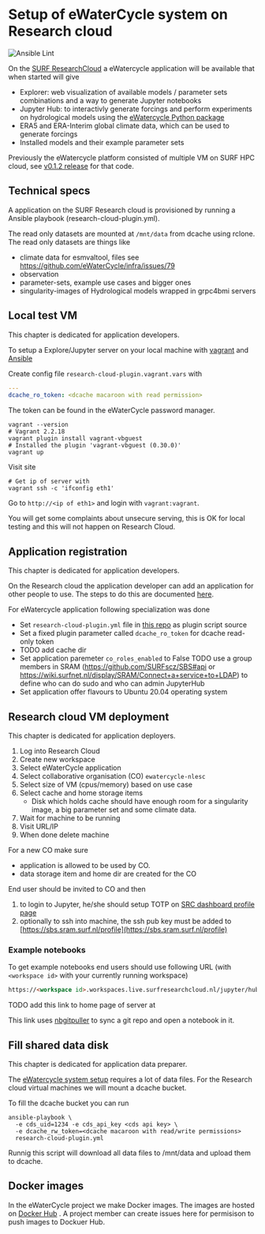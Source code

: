 # Setup of eWaterCycle system on Research cloud

![Ansible Lint](https://github.com/eWaterCycle/infra/workflows/Ansible%20Lint/badge.svg)

On the [SURF ResearchCloud](https://researchclouddocs.readthedocs.io/en/latest/about.html) a eWatercycle application will be available that when started will give

* Explorer: web visualization of available models / parameter sets combinations and a way to generate Jupyter notebooks
* Jupyter Hub: to interactivly generate forcings and perform experiments on hydrological models using the [eWatercycle Python package](https://ewatercycle.readthedocs.io/)
* ERA5 and ERA-Interim global climate data, which can be used to generate forcings
* Installed models and their example parameter sets

Previously the eWatercycle platform consisted of multiple VM on SURF HPC cloud, see [v0.1.2 release](https://github.com/eWaterCycle/infra/releases/tag/v0.1.2) for that code.

## Technical specs

A application on the SURF Research cloud is provisioned by running a Ansible playbook (research-cloud-plugin.yml).

The read only datasets are mounted at `/mnt/data` from dcache using rclone. The read only datasets are things like

* climate data for esmvaltool, files see <https://github.com/eWaterCycle/infra/issues/79>
* observation
* parameter-sets, example use cases and bigger ones
* singularity-images of Hydrological models wrapped in grpc4bmi servers

## Local test VM

This chapter is dedicated for application developers.

To setup a Explore/Jupyter server on your local machine with [vagrant](https://vagrantup.com) and
 [Ansible](https://docs.ansible.com/ansible/latest/index.html)

Create config file `research-cloud-plugin.vagrant.vars` with

```yaml
---
dcache_ro_token: <dcache macaroon with read permission>
```

The token can be found in the eWaterCycle password manager.

```shell
vagrant --version
# Vagrant 2.2.18
vagrant plugin install vagrant-vbguest
# Installed the plugin 'vagrant-vbguest (0.30.0)'
vagrant up
```

Visit site

```shell
# Get ip of server with
vagrant ssh -c 'ifconfig eth1'
```

Go to `http://<ip of eth1>` and login with `vagrant:vagrant`.

You will get some complaints about unsecure serving, this is OK for local testing and this will not happen on Research Cloud.

## Application registration

This chapter is dedicated for application developers.

On the Research cloud the application developer can add an application for other people to use.
The steps to do this are documented [here](https://servicedesk.surfsara.nl/wiki/display/WIKI/Create+your+own+applications).

For eWatercycle application following specialization was done

* Set `research-cloud-plugin.yml` file in [this repo](https://github.com/eWaterCycle/infra) as plugin script source
* Set a fixed plugin parameter called `dcache_ro_token` for dcache read-only token
* TODO add cache dir
* Set application paremeter `co_roles_enabled` to False
    TODO use a group members in SRAM (https://github.com/SURFscz/SBS#api or https://wiki.surfnet.nl/display/SRAM/Connect+a+service+to+LDAP) to define who can do sudo and who can admin JupyterHub
* Set application offer flavours to Ubuntu 20.04 operating system

## Research cloud VM deployment

This chapter is dedicated for application deployers.

1. Log into Research Cloud
1. Create new workspace
1. Select eWaterCycle application
1. Select collaborative organisation (CO) `ewatercycle-nlesc`
1. Select size of VM (cpus/memory) based on use case
1. Select cache and home storage items
    * Disk which holds cache should have enough room for a singularity image, a big parameter set and some climate data.
1. Wait for machine to be running
1. Visit URL/IP
1. When done delete machine

For a new CO make sure

* application is allowed to be used by CO.
* data storage item and home dir are created for the CO

End user should be invited to CO and then

1. to login to Jupyter, he/she should setup TOTP on [SRC dashboard profile page](https://sbs.sram.surf.nl/profile)
2. optionally to ssh into machine, the ssh pub key must be added to [https://sbs.sram.surf.nl/profile](https://sbs.sram.surf.nl/profile)

### Example notebooks

To get example notebooks end users should use following URL (with `<workspace id>` with your currently running workspace)

```html
https://<workspace id>.workspaces.live.surfresearchcloud.nl/jupyter/hub/user-redirect/git-pull?repo=https%3A%2F%2Fgithub.com%2FeWaterCycle%2Fewatercycle&urlpath=lab%2Ftree%2Fewatercycle%2Fdocs%2Fexamples%2FMarrmotM01.ipynb&branch=main
```

TODO add this link to home page of server at

This link uses [nbgitpuller](https://jupyterhub.github.io/nbgitpuller/) to sync a git repo and open a notebook in it.

## Fill shared data disk

This chapter is dedicated for application data preparer.

The [eWatercycle system setup](https://ewatercycle.readthedocs.io/en/latest/system_setup.html) requires a lot of data files.
For the Research cloud virtual machines we will mount a dcache bucket.

To fill the dcache bucket you can run

```shell
ansible-playbook \
  -e cds_uid=1234 -e cds_api_key <cds api key> \
  -e dcache_rw_token=<dcache macaroon with read/write permissions>
  research-cloud-plugin.yml
```

Runnig this script will download all data files to /mnt/data and upload them to dcache.

## Docker images

In the eWaterCycle project we make Docker images. The images are hosted on [Docker Hub](https://hub.docker.com/u/ewatercycle) . A project member can create issues here for permisison to push images to Dockuer Hub.
